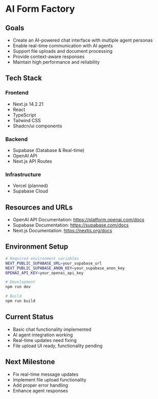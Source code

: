 # AI Form Factory

## Goals

- Create an AI-powered chat interface with multiple agent personas
- Enable real-time communication with AI agents
- Support file uploads and document processing
- Provide context-aware responses
- Maintain high performance and reliability

## Tech Stack

### Frontend

- Next.js 14.2.21
- React
- TypeScript
- Tailwind CSS
- Shadcn/ui components

### Backend

- Supabase (Database & Real-time)
- OpenAI API
- Next.js API Routes

### Infrastructure

- Vercel (planned)
- Supabase Cloud

## Resources and URLs

- OpenAI API Documentation: https://platform.openai.com/docs
- Supabase Documentation: https://supabase.com/docs
- Next.js Documentation: https://nextjs.org/docs

## Environment Setup

```bash
# Required environment variables
NEXT_PUBLIC_SUPABASE_URL=your_supabase_url
NEXT_PUBLIC_SUPABASE_ANON_KEY=your_supabase_anon_key
OPENAI_API_KEY=your_openai_api_key

# Development
npm run dev

# Build
npm run build
```

## Current Status

- Basic chat functionality implemented
- AI agent integration working
- Real-time updates need fixing
- File upload UI ready, functionality pending

## Next Milestone

- Fix real-time message updates
- Implement file upload functionality
- Add proper error handling
- Enhance agent responses
